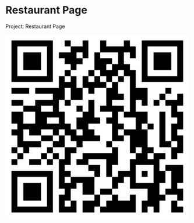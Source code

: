 # Restaurant Page
 Project: Restaurant Page
<div align="center"><img src="https://github.com/bogdanblare/Restaurant-Page/blob/main/qrcode.png" alt="screenshot of website" width="900" /></div>

